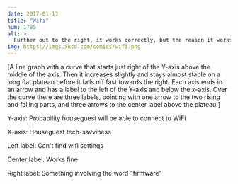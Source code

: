 ```yaml
---
date: 2017-01-13
title: "Wifi"
num: 1785
alt: >-
  Further out to the right, it works correctly, but the reason it works still involves the word 'firmware.'
img: https://imgs.xkcd.com/comics/wifi.png
---
```

[A line graph with a curve that starts just right of the Y-axis above the middle of the axis. Then it increases slightly and stays almost stable on a long flat plateau before it falls off fast towards the right.  Each axis ends in an arrow and has a label to the left of the Y-axis and below the x-axis. Over the curve there are three labels, pointing with one arrow to the two rising and falling parts, and three arrows to the center label above the plateau.]

Y-axis: Probability houseguest will be able to connect to WiFi

X-axis: Houseguest tech-savviness

Left label: Can't find wifi settings

Center label: Works fine

Right label: Something involving the word "firmware"